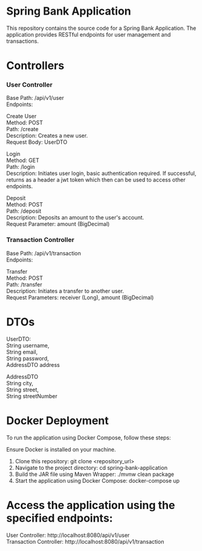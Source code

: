 # Spring Bank Application  
This repository contains the source code for a Spring Bank Application. The application provides RESTful endpoints for user management and transactions.  

# Controllers  
### User Controller  
Base Path: /api/v1/user  
Endpoints: 

Create User  
Method: POST  
Path: /create  
Description: Creates a new user.  
Request Body: UserDTO  

Login  
Method: GET  
Path: /login  
Description: Initiates user login, basic authentication required. If successful, returns as a header a jwt token which then can be used to access other endpoints. 

Deposit  
Method: POST  
Path: /deposit  
Description: Deposits an amount to the user's account.  
Request Parameter: amount (BigDecimal)  

### Transaction Controller
Base Path: /api/v1/transaction  
Endpoints:  

Transfer  
Method: POST  
Path: /transfer  
Description: Initiates a transfer to another user.  
Request Parameters: receiver (Long), amount (BigDecimal)  

# DTOs
UserDTO:  
String username,  
String email,  
String password,  
AddressDTO address  

AddressDTO  
String city,  
String street,  
String streetNumber  

# Docker Deployment
To run the application using Docker Compose, follow these steps:  

Ensure Docker is installed on your machine.  

1. Clone this repository: git clone <repository_url>
2. Navigate to the project directory: cd spring-bank-application
3. Build the JAR file using Maven Wrapper: ./mvnw clean package
4. Start the application using Docker Compose: docker-compose up

# Access the application using the specified endpoints:

User Controller: http://localhost:8080/api/v1/user  
Transaction Controller: http://localhost:8080/api/v1/transaction  